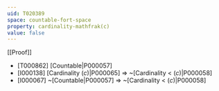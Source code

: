 ```yaml
---
uid: T020389
space: countable-fort-space
property: cardinality-mathfrak(c)
value: false
---
```

[[Proof]]

* [T000862] [Countable|P000057]
* [I000138] [Cardinality $\mathfrak(c)$|P000065] => ~[Cardinality < $\mathfrak(c)$|P000058]
* [I000067] ~[Countable|P000057] => ~[Cardinality < $\mathfrak(c)$|P000058]

